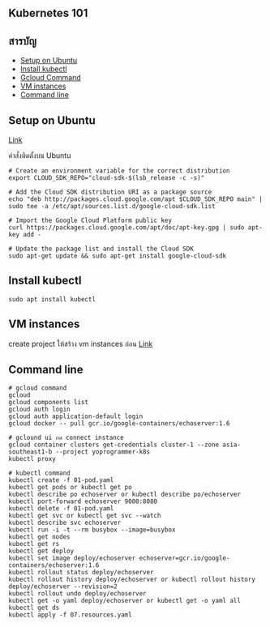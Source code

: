 ## Kubernetes 101

## สารบัญ
- [Setup on Ubuntu](#setup-on-ubuntu)
- [Install kubectl](#install-kubectl)
- [Gcloud Command](#gcloud-command)
- [VM instances](#vm-instances)
- [Command line](#command-line)

## Setup on Ubuntu
[Link](https://cloud.google.com/sdk/docs/quickstart-debian-ubuntu)<br>

คำสั่งติดตั้งบน Ubuntu<br>
```
# Create an environment variable for the correct distribution
export CLOUD_SDK_REPO="cloud-sdk-$(lsb_release -c -s)"

# Add the Cloud SDK distribution URI as a package source
echo "deb http://packages.cloud.google.com/apt $CLOUD_SDK_REPO main" | sudo tee -a /etc/apt/sources.list.d/google-cloud-sdk.list

# Import the Google Cloud Platform public key
curl https://packages.cloud.google.com/apt/doc/apt-key.gpg | sudo apt-key add -

# Update the package list and install the Cloud SDK
sudo apt-get update && sudo apt-get install google-cloud-sdk
```

## Install kubectl
`sudo apt install kubectl`

## VM instances
create project ให้สร้าง vm instances ก่อน [Link](https://console.cloud.google.com/projectselector/compute/instances)<br>


## Command line
```
# gcloud command
gcloud
gcloud components list
gcloud auth login
gcloud auth application-default login
gcloud docker -- pull gcr.io/google-containers/echoserver:1.6

# gclound ui กด connect instance
gcloud container clusters get-credentials cluster-1 --zone asia-southeast1-b --project yoprogrammer-k8s
kubectl proxy

# kubectl command
kubectl create -f 01-pod.yaml
kubectl get pods or kubectl get po
kubectl describe po echoserver or kubectl describe po/echoserver
kubectl port-forward echoserver 9000:8080
kubectl delete -f 01-pod.yaml
kubectl get svc or kubectl get svc --watch
kubectl describe svc echoserver
kubectl run -i -t --rm busybox --image=busybox
kubectl get nodes
kubectl get rs
kubectl get deploy
kubectl set image deploy/echoserver echoserver=gcr.io/google-containers/echoserver:1.6
kubectl rollout status deploy/echoserver
kubectl rollout history deploy/echoserver or kubectl rollout history deploy/echoserver --revision=2
kubectl rollout undo deploy/echoserver
kubectl get -o yaml deploy/echoserver or kubectl get -o yaml all
kubectl get ds
kubectl apply -f 07.resources.yaml
```